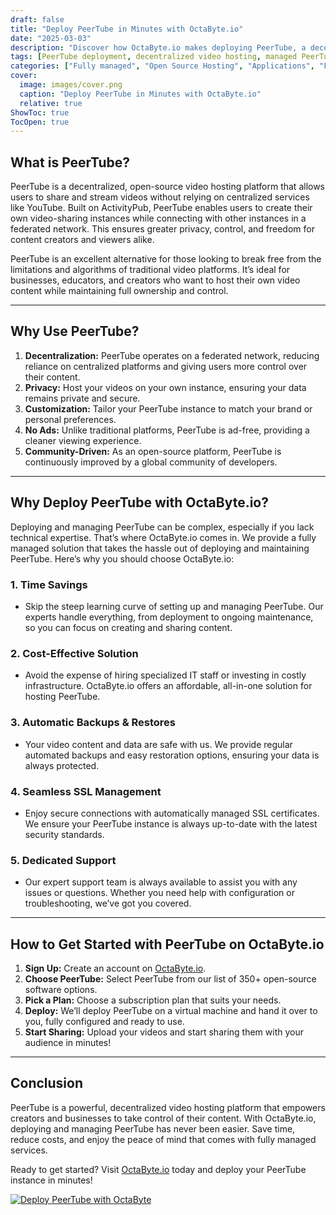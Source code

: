 ```yaml
---
draft: false
title: "Deploy PeerTube in Minutes with OctaByte.io"
date: "2025-03-03"
description: "Discover how OctaByte.io makes deploying PeerTube, a decentralized video hosting platform, quick and hassle-free. Save time, reduce costs, and enjoy fully managed services with automatic backups, SSL management, and expert support."
tags: [PeerTube deployment, decentralized video hosting, managed PeerTube, OctaByte, open-source software hosting, PeerTube benefits, managed open-source services, PeerTube setup, video hosting solutions]
categories: ["Fully managed", "Open Source Hosting", "Applications", "Fediverse", "PeerTube"]
cover:
  image: images/cover.png
  caption: "Deploy PeerTube in Minutes with OctaByte.io"
  relative: true
ShowToc: true
TocOpen: true
---
```



## What is PeerTube?

PeerTube is a decentralized, open-source video hosting platform that allows users to share and stream videos without relying on centralized services like YouTube. Built on ActivityPub, PeerTube enables users to create their own video-sharing instances while connecting with other instances in a federated network. This ensures greater privacy, control, and freedom for content creators and viewers alike.

PeerTube is an excellent alternative for those looking to break free from the limitations and algorithms of traditional video platforms. It’s ideal for businesses, educators, and creators who want to host their own video content while maintaining full ownership and control.

---

## Why Use PeerTube?

1. **Decentralization:** PeerTube operates on a federated network, reducing reliance on centralized platforms and giving users more control over their content.
2. **Privacy:** Host your videos on your own instance, ensuring your data remains private and secure.
3. **Customization:** Tailor your PeerTube instance to match your brand or personal preferences.
4. **No Ads:** Unlike traditional platforms, PeerTube is ad-free, providing a cleaner viewing experience.
5. **Community-Driven:** As an open-source platform, PeerTube is continuously improved by a global community of developers.

---

## Why Deploy PeerTube with OctaByte.io?

Deploying and managing PeerTube can be complex, especially if you lack technical expertise. That’s where OctaByte.io comes in. We provide a fully managed solution that takes the hassle out of deploying and maintaining PeerTube. Here’s why you should choose OctaByte.io:

### 1. **Time Savings**
   - Skip the steep learning curve of setting up and managing PeerTube. Our experts handle everything, from deployment to ongoing maintenance, so you can focus on creating and sharing content.

### 2. **Cost-Effective Solution**
   - Avoid the expense of hiring specialized IT staff or investing in costly infrastructure. OctaByte.io offers an affordable, all-in-one solution for hosting PeerTube.

### 3. **Automatic Backups & Restores**
   - Your video content and data are safe with us. We provide regular automated backups and easy restoration options, ensuring your data is always protected.

### 4. **Seamless SSL Management**
   - Enjoy secure connections with automatically managed SSL certificates. We ensure your PeerTube instance is always up-to-date with the latest security standards.

### 5. **Dedicated Support**
   - Our expert support team is always available to assist you with any issues or questions. Whether you need help with configuration or troubleshooting, we’ve got you covered.

---

## How to Get Started with PeerTube on OctaByte.io

1. **Sign Up:** Create an account on [OctaByte.io](https://octabyte.io).
2. **Choose PeerTube:** Select PeerTube from our list of 350+ open-source software options.
3. **Pick a Plan:** Choose a subscription plan that suits your needs.
4. **Deploy:** We’ll deploy PeerTube on a virtual machine and hand it over to you, fully configured and ready to use.
5. **Start Sharing:** Upload your videos and start sharing them with your audience in minutes!

---

## Conclusion

PeerTube is a powerful, decentralized video hosting platform that empowers creators and businesses to take control of their content. With OctaByte.io, deploying and managing PeerTube has never been easier. Save time, reduce costs, and enjoy the peace of mind that comes with fully managed services.

Ready to get started? Visit [OctaByte.io](https://octabyte.io) today and deploy your PeerTube instance in minutes!

[![Deploy PeerTube with OctaByte](/images/deploy-on-octabyte.png)](https://octabyte.io/fully-managed-open-source-services/applications/fediverse/peertube)